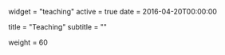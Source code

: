 
widget = "teaching"
active = true
date = 2016-04-20T00:00:00

title = "Teaching"
subtitle = ""

weight = 60


